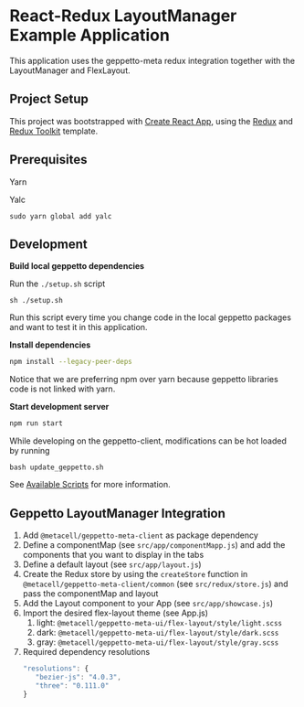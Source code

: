 # React-Redux LayoutManager Example Application 

This application uses the geppetto-meta redux integration together with the LayoutManager and FlexLayout.

## Project Setup
This project was bootstrapped with [Create React App](https://github.com/facebook/create-react-app), using the [Redux](https://redux.js.org/) and [Redux Toolkit](https://redux-toolkit.js.org/) template.

## Prerequisites

Yarn

Yalc 

```
sudo yarn global add yalc
```

## Development

**Build local geppetto dependencies**

Run the `./setup.sh` script

```
sh ./setup.sh
```

Run this script every time you change code in the local geppetto packages and want to test it in this application.

**Install dependencies**

```bash
npm install --legacy-peer-deps
```
Notice that we are preferring npm over yarn because geppetto libraries code 
is not linked with yarn.

**Start development server**

```bash
npm run start
```

While developing on the geppetto-client, modifications can be hot loaded by running

```
bash update_geppetto.sh
```

See [Available Scripts](https://create-react-app.dev/docs/available-scripts) for more information.


## Geppetto LayoutManager Integration

1. Add `@metacell/geppetto-meta-client` as package dependency
2. Define a componentMap (see `src/app/componentMapp.js`) and add the components that you want to display in the tabs
3. Define a default layout (see `src/app/layout.js`)
4. Create the Redux store by using the `createStore` function in `@metacell/geppetto-meta-client/common`  (see `src/redux/store.js`) and pass the componentMap and layout
5. Add the Layout component to your App (see `src/app/showcase.js`)
6. Import the desired flex-layout theme (see App.js)
   1. light: `@metacell/geppetto-meta-ui/flex-layout/style/light.scss`
   2. dark: `@metacell/geppetto-meta-ui/flex-layout/style/dark.scss`
   3. gray: `@metacell/geppetto-meta-ui/flex-layout/style/gray.scss`
7. Required dependency resolutions
   ```javascript
   "resolutions": {
      "bezier-js": "4.0.3",
      "three": "0.111.0"
   }
   ```
